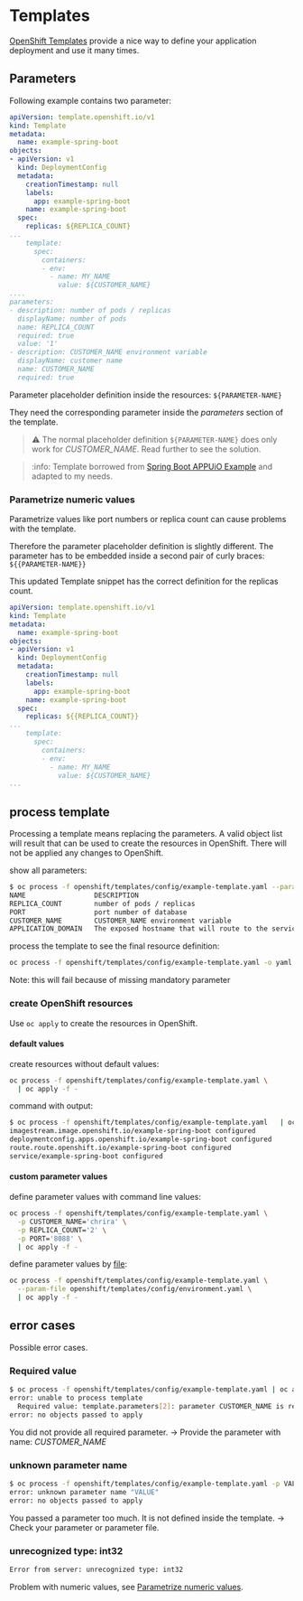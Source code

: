 # Templates

[OpenShift Templates](https://docs.openshift.com/container-platform/4.2/openshift_images/using-templates.html)
provide a nice way to define your application deployment and use it many times.

## Parameters

Following example contains two parameter:

```yaml
apiVersion: template.openshift.io/v1
kind: Template
metadata:
  name: example-spring-boot
objects:
- apiVersion: v1
  kind: DeploymentConfig
  metadata:
    creationTimestamp: null
    labels:
      app: example-spring-boot
    name: example-spring-boot
  spec:
    replicas: ${REPLICA_COUNT}
...
    template:
      spec:
        containers:
        - env:
          - name: MY_NAME
            value: ${CUSTOMER_NAME}
....
parameters:
- description: number of pods / replicas
  displayName: number of pods
  name: REPLICA_COUNT
  required: true
  value: '1'
- description: CUSTOMER_NAME environment variable
  displayName: customer name
  name: CUSTOMER_NAME
  required: true
```

Parameter placeholder definition inside the resources: `${PARAMETER-NAME}`

They need the corresponding parameter inside the *parameters* section of the template.

> :warning: The normal placeholder definition `${PARAMETER-NAME}` does only work for *CUSTOMER_NAME*.
> Read further to see the solution.

> :info: Template borrowed from [Spring Boot APPUiO Example](https://github.com/appuio/example-spring-boot-helloworld) and adapted to my needs.

### Parametrize numeric values

Parametrize values like port numbers or replica count can cause problems with the template.

Therefore the parameter placeholder definition is slightly different.
The parameter has to be embedded inside a second pair of curly braces: `${{PARAMETER-NAME}}`

This updated Template snippet has the correct definition for the replicas count.

```yaml
apiVersion: template.openshift.io/v1
kind: Template
metadata:
  name: example-spring-boot
objects:
- apiVersion: v1
  kind: DeploymentConfig
  metadata:
    creationTimestamp: null
    labels:
      app: example-spring-boot
    name: example-spring-boot
  spec:
    replicas: ${{REPLICA_COUNT}}
...
    template:
      spec:
        containers:
        - env:
          - name: MY_NAME
            value: ${CUSTOMER_NAME}
...
```

## process template

Processing a template means replacing the parameters.
A valid object list will result that can be used to create the resources in OpenShift.
There will not be applied any changes to OpenShift.

show all parameters:

```bash
$ oc process -f openshift/templates/config/example-template.yaml --parameters
NAME                 DESCRIPTION                                                                                     GENERATOR           VALUE
REPLICA_COUNT        number of pods / replicas                                                                                           1
PORT                 port number of database                                                                                             8080
CUSTOMER_NAME        CUSTOMER_NAME environment variable
APPLICATION_DOMAIN   The exposed hostname that will route to the service, if left blank a value will be defaulted. 
```

process the template to see the final resource definition:

```bash
oc process -f openshift/templates/config/example-template.yaml -o yaml
```

Note: this will fail because of missing mandatory parameter

### create OpenShift resources

Use `oc apply` to create the resources in OpenShift.

#### default values

create resources without default values:

```bash
oc process -f openshift/templates/config/example-template.yaml \
  | oc apply -f -
```

command with output:

```bash
$ oc process -f openshift/templates/config/example-template.yaml   | oc apply -f -
imagestream.image.openshift.io/example-spring-boot configured
deploymentconfig.apps.openshift.io/example-spring-boot configured
route.route.openshift.io/example-spring-boot configured
service/example-spring-boot configured
```

#### custom parameter values

define parameter values with command line values:

```bash
oc process -f openshift/templates/config/example-template.yaml \
  -p CUSTOMER_NAME='chrira' \
  -p REPLICA_COUNT='2' \
  -p PORT='8088' \
  | oc apply -f -
```

define parameter values by [file](config/environment.yaml):

```bash
oc process -f openshift/templates/config/example-template.yaml \
  --param-file openshift/templates/config/environment.yaml \
  | oc apply -f -
```

## error cases

Possible error cases.

### Required value

```bash
$ oc process -f openshift/templates/config/example-template.yaml | oc apply -f -
error: unable to process template
  Required value: template.parameters[2]: parameter CUSTOMER_NAME is required and must be specified
error: no objects passed to apply
```

You did not provide all required parameter. -> Provide the parameter with name: *CUSTOMER_NAME*

### unknown parameter name

```bash
$ oc process -f openshift/templates/config/example-template.yaml -p VALUE='42' | oc apply -f -
error: unknown parameter name "VALUE"
error: no objects passed to apply
```

You passed a parameter too much. It is not defined inside the template. -> Check your parameter or parameter file.

### unrecognized type: int32

```bash
Error from server: unrecognized type: int32
```

Problem with numeric values, see [Parametrize numeric values](#parametrize-numeric-values).
